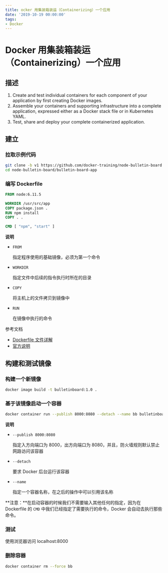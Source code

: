 ```yaml
---
title: ocker 用集装箱装运（Containerizing）一个应用
date: '2019-10-19 00:00:00'
tags:
- Docker
---
```

# Docker 用集装箱装运（Containerizing）一个应用

## 描述
1. Create and test individual containers for each component of your application by first creating Docker images.
2. Assemble your containers and supporting infrastructure into a complete application, expressed either as a Docker stack file or in Kubernetes YAML.
3. Test, share and deploy your complete containerized application.

## 建立

### 拉取示例代码
```bash
git clone -b v1 https://github.com/docker-training/node-bulletin-board
cd node-bulletin-board/bulletin-board-app
```

### 编写 Dockerfile
```dockerfile
FROM node:6.11.5    

WORKDIR /usr/src/app
COPY package.json .
RUN npm install    
COPY . .

CMD [ "npm", "start" ] 
```

**说明**

- `FROM`

  指定程序使用的基础镜像，必须为第一个命令

- `WORKDIR`

  指定文件中后续的指令执行时所在的目录

- `COPY`

  将主机上的文件拷贝到镜像中

- `RUN`

  在镜像中执行的命令

参考文档

- [Dockerfile 文件详解](https://www.cnblogs.com/panwenbin-logs/p/8007348.html)
- [官方说明](https://docs.docker.com/get-started/part2/)

## 构建和测试镜像

### 构建一个新镜像
```bash
docker image build -t bulletinboard:1.0 .
```

### 基于该镜像启动一个容器
```bash
docker container run --publish 8000:8080 --detach --name bb bulletinboard:1.0
```
**说明**

- `--publish 8000:8080`

  指定入方向端口为 8000，出方向端口为 8080，并且，防火墙规则默认禁止网路访问该容器

- `--detach`

  要求 Docker 后台运行该容器

- `--name`

  指定一个容器名称，在之后的操作中可以引用该名称

**注意：**在启动容器的时候我们不需要输入其他任何的指定，因为在 Dockerfile 的 `CMD` 中我们已经指定了需要执行的命令，Docker 会自动去执行那些命令。

### 测试
使用浏览器访问 localhost:8000

### 删除容器
```bash
docker container rm --force bb
```
